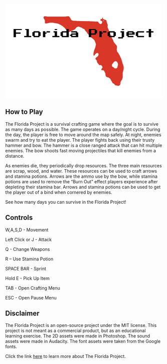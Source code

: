 ![alt text](src/Assets/Textures/FloridaProjectLogo.png "MarkTwo")

## How to Play
The Florida Project is a survival crafting game where the goal is to survive as many days as possible. The game operates on a day/night cycle. During the day, the player is free to move around the map safely. At night, enemies swarm and try to eat the player. 
The player fights back using their trusty hammer and bow. The hammer is a close ranged attack that can hit multiple enemies. The bow shoots fast moving projectiles that kill enemies from a distance.

As enemies die, they periodically drop resources. The three main resources are scrap, wood, and water. These resources can be used to craft arrows and stamina potions. Arrows are the ammo use by the bow, while stamina potions are used to remove the “Burn Out” effect players experience after depleting their stamina bar. Arrows and stamina potions can be used to get the player out of a bind when cornered by enemies.

See how many days you can survive in the Florida Project!

## Controls
W,A,S,D - Movement

Left Click or J - Attack

Q - Change Weapons

R – Use Stamina Potion

SPACE BAR - Sprint

Hold E - Pick Up Item

TAB - Open Crafting Menu

ESC - Open Pause Menu


## Disclaimer
The Florida Project is an open-source project under the MIT license. This project is not meant as a commercial product, but as an educational learning exercise. The 2D assets were made in Photoshop. The sound assets were made in Audacity. The font assets were taken from the Google fonts.

Click the link [here](https://www.lukaspowers.com/post/the-florida-project) to learn more about The Florida Project.